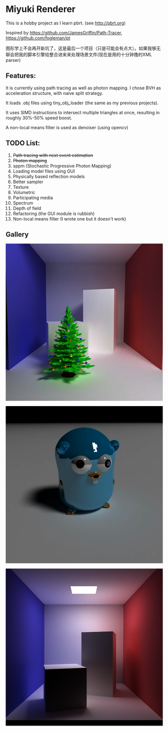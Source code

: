 # Miyuki Renderer

This is a hobby project as I learn pbrt. (see http://pbrt.org)

Inspired by https://github.com/JamesGriffin/Path-Tracer, 	https://github.com/fogleman/pt

图形学上不会再开新坑了，这是最后一个项目（只是可能会有点大）。如果我够无聊会把我的脚本引擎给整合进来来处理场景文件(现在是用的十分钟撸的XML parser)

##  Features:

It is currently using path tracing as well as photon mapping. I chose BVH as acceleration structure, with naive split strategy.

It loads .obj files using tiny_obj_loader (the same as my previous projects).

It uses SIMD instructions to intersect multiple triangles at once, resulting in roughly 30%-50% speed boost.

A non-local means filter is used as denoiser (using opencv)

## TODO List:

1. ~~Path tracing with next event estimation~~
2. ~~Photon mapping~~
3. sppm  (Stochastic Progressive Photon Mapping)
4. Loading model files using GUI
5. Physically based reflection models
6. Better sampler
7. Texture
8. Volumetric
9. Participating media
10. Spectrum
11. Depth of field
12.  Refactoring (the GUI module is rubbish)
13. Non-local means filter (I wrote one but it doesn't work)

## Gallery

![](gallery/xmas.png)

![](gallery/gopher.png)

![](gallery/cornell.png)





